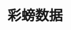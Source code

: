 # 彩螃数据
<center>
<template>
   <iframe style="margin:0px 0px -0px -170px;" src="https://zjkl1224.jtzlm.cn/chart?v=110" frameborder="1" hspace="550" vspace="150" width="1300px" height="1000px"></iframe>
</template>
</center>